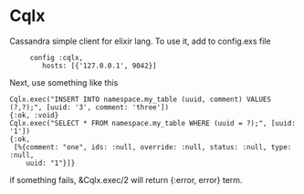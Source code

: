 Cqlx
====

Cassandra simple client for elixir lang. To use it, add to config.exs file 

```
     config :cqlx,
     	hosts: [{'127.0.0.1', 9042}]
```

Next, use something like this

```
Cqlx.exec("INSERT INTO namespace.my_table (uuid, comment) VALUES (?,?);", [uuid: '3', comment: 'three'])
{:ok, :void}
Cqlx.exec("SELECT * FROM namespace.my_table WHERE (uuid = ?);", [uuid: '1'])
{:ok,
 [%{comment: "one", ids: :null, override: :null, status: :null, type: :null,
    uuid: "1"}]}
```

if something fails, &Cqlx.exec/2 will return {:error, error} term.
